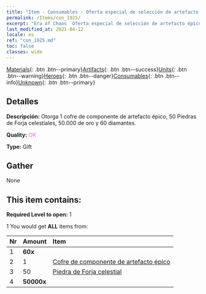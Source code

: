 ```yaml
---
title: "Item - Consumables - Oferta especial de selección de artefacto épico"
permalink: /Items/con_1925/
excerpt: "Era of Chaos  Oferta especial de selección de artefacto épico"
last_modified_at: 2021-04-12
locale: es
ref: "con_1925.md"
toc: false
classes: wide
---
```

 [Materials](/es/Items/){: .btn .btn--primary}[Artifacts](/es/Items/Artifacts/){: .btn .btn--success}[Units](/es/Items/Units/){: .btn .btn--warning}[Heroes](/es/Items/Heroes/){: .btn .btn--danger}[Consumables](/es/Items/Consumables/){: .btn .btn--info}[Unknown](/es/Items/Unknown/){: .btn .btn--primary}

## Detalles
 **Descripción:** Otorga 1 cofre de componente de artefacto épico, 50 Piedras de Forja celestiales, 50.000 de oro y 60 diamantes.

 **Quality:** <span style="color: #DA70D6">OK</span>

 **Type:** Gift

## Gather

  None

## This item contains:

 **Required Level to open:** 1

 1 You would get **ALL** items  from:

  | Nr | Amount |     Item    |
  |:---|:-------|:------------|
  | 1 |  **60x** | <i class="fas fa-gem"/> |  | 
  | 2 | 1 | [Cofre de componente de artefacto épico](/es/Items/con_1926/) | 
  | 3 | 50 | [Piedra de Forja celestial](/es/Items/art_188/) | 
  | 4 |  **50000x** | <i class="fas fa-coins"/> |  | 
